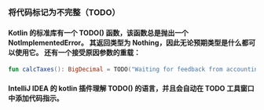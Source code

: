 ### 将代码标记为不完整（TODO）
#### Kotlin 的标准库有一个 TODO() 函数，该函数总是抛出一个 NotImplementedError。 其返回类型为 Nothing，因此无论预期类型是什么都可以使用它。 还有一个接受原因参数的重载：

```kotlin
fun calcTaxes(): BigDecimal = TODO("Waiting for feedback from accounting")
```

#### IntelliJ IDEA 的 kotlin 插件理解 TODO() 的语言，并且会自动在 TODO 工具窗口中添加代码指示。